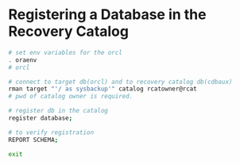 # Registering a Database in the Recovery Catalog

```sh
# set env variables for the orcl
. oraenv
# orcl

# connect to target db(orcl) and to recovery catalog db(cdbaux)
rman target "'/ as sysbackup'" catalog rcatowner@rcat
# pwd of catalog owner is required.

# register db in the catalog
register database;

# to verify registration
REPORT SCHEMA;

exit
```
